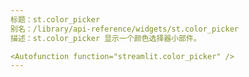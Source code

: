 ```yaml
---
标题：st.color_picker
别名：/library/api-reference/widgets/st.color_picker
描述：st.color_picker 显示一个颜色选择器小部件。

<Autofunction function="streamlit.color_picker" />
---
```

